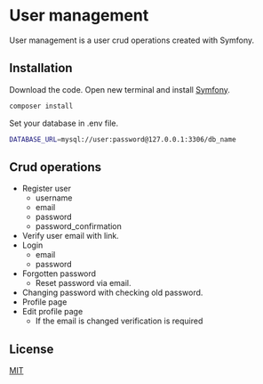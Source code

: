 # User management

User management is a user crud operations created with Symfony.
## Installation

Download the code. Open new terminal and install [Symfony](https://symfony.com/).
```bash
composer install

```
Set your database in .env file.

```bash
DATABASE_URL=mysql://user:password@127.0.0.1:3306/db_name
```

## Crud operations

* Register user
  * username
  * email
  * password
  * password_confirmation
* Verify user email with link.
* Login
  * email
  * password
* Forgotten password
  * Reset password via email.
* Changing password with checking old password.
* Profile page
* Edit profile page
  *  If the email is changed verification is required


## License
[MIT](https://choosealicense.com/licenses/mit/)
